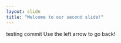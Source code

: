 ```yaml
---
layout: slide
title: "Welcome to our second slide!"
---
```

testing commit 
Use the left arrow to go back!
